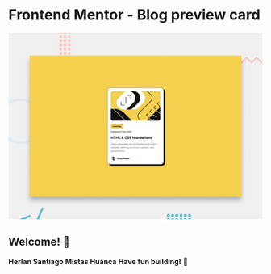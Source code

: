 # Frontend Mentor - Blog preview card

![Design preview for the Blog preview card coding challenge](./preview.jpg)

## Welcome! 👋
**Herlan Santiago Mistas Huanca**
**Have fun building!** 🚀
